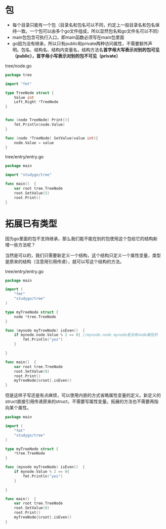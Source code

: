 # 包

* 每个目录只能有一个包（目录名和包名可以不同，约定上一般目录名和包名保持一致。一个包可以由多个go文件组成，所以显然包名和go文件名可以不同）
* main包包含可执行入口，即main函数必须写在main包里面
* go因为没有继承，所以只有public和private两种访问属性，不需要额外声明。包名、结构名、结构内变量名，结构方法名**首字母大写表示对别的包可见（public），首字母小写表示对别的包不可见（private）**



tree/node.go

```go
package tree

import "fmt"

type TreeNode struct {
	Value int
	Left,Right *TreeNode
}


func (node TreeNode) Print(){
	fmt.Println(node.Value)
}

func (node *TreeNode) SetValue(value int){
	node.Value = value
}
```



tree/entry/entry.go

```go
package main

import "studygo/tree"

func main()  {
	var root tree.TreeNode
	root.SetValue(5)
	root.Print()
}

```





# 拓展已有类型

因为go里面的包不支持继承，那么我们能不能在别的包使用这个包给它的结构新增一些方法呢？

当然是可以的，我们只需要新定义一个结构，这个结构只定义一个属性变量，类型是原来的结构（注意用引用传递），就可以写这个结构的方法。



tree/entry/entry.go

```go
package main

import (
	"fmt"
	"studygo/tree"
)

type myTreeNode struct {
	node *tree.TreeNode
}

func (mynode myTreeNode) isEven()  {
	if mynode.node.Value % 2 == 0{ //mynode.node mynode是没有node属性的
		fmt.Println("yes")
	}

}

func main()  {
	var root tree.TreeNode
	root.SetValue(8)
	root.Print()
	myTreeNode{&root}.isEven()
}
```



但是这样子写还是有点麻烦，可以使用内嵌的方式省略属性变量的定义。新定义的struct直接引用传递原来的struct，不需要写属性变量。拓展的方法也不需要再指向某个属性。

```go
package main

import (
	"fmt"
	"studygo/tree"
)

type myTreeNode struct {
	*tree.TreeNode
}

func (mynode myTreeNode) isEven()  {
	if mynode.Value % 2 == 0{
		fmt.Println("yes")
	}

}

func main()  {
	var root tree.TreeNode
	root.SetValue(8)
	root.Print()
	myTreeNode{&root}.isEven()
}
```



